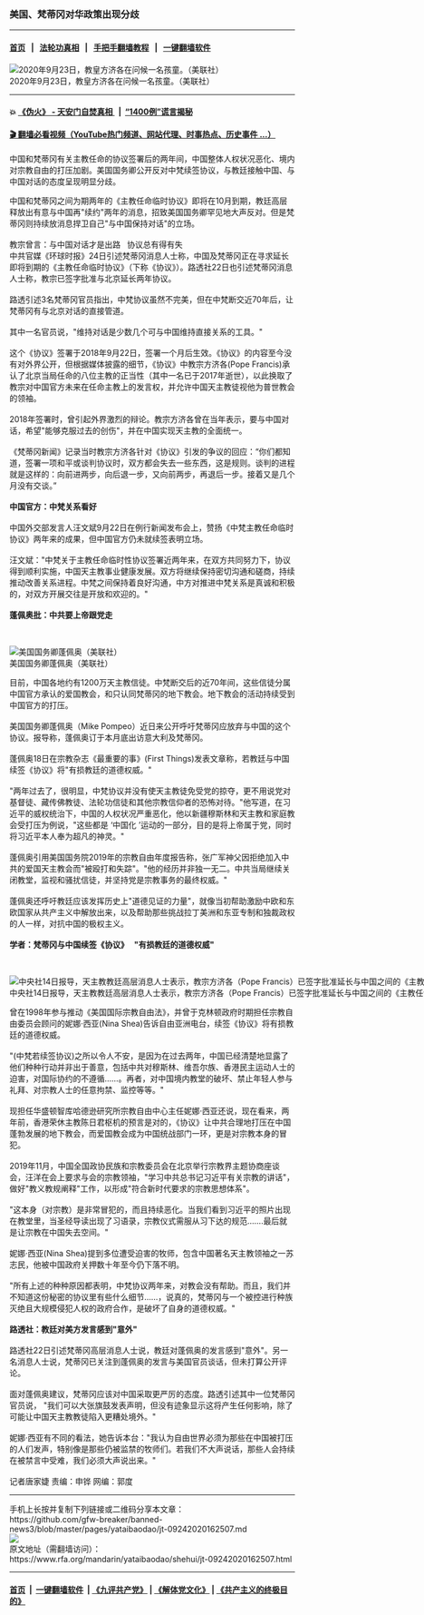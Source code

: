 ### 美国、梵蒂冈对华政策出现分歧
------------------------

#### [首页](https://github.com/gfw-breaker/banned-news3/blob/master/README.md) &nbsp;&nbsp;|&nbsp;&nbsp; [法轮功真相](https://github.com/begood0513/basic/blob/master/README.md)  &nbsp;&nbsp;|&nbsp;&nbsp; [手把手翻墙教程](https://github.com/gfw-breaker/guides/wiki)  &nbsp;&nbsp;|&nbsp;&nbsp; [一键翻墙软件](https://github.com/gfw-breaker/nogfw/blob/master/README.md)  



<div id="headerimg">
 <img alt="2020年9月23日，教皇方济各在问候一名孩童。（美联社）" src="https://www.rfa.org/mandarin/yataibaodao/shehui/jt-09242020162507.html/AP_20267366668540.jpg/@@images/0fdddb8b-1f30-4f6a-9552-627a5879ca02.jpeg" title="2020年9月23日，教皇方济各在问候一名孩童。（美联社）"/>
 <div id="headerimgcontents">
  <div id="headerimgcaption">
   <span>
    2020年9月23日，教皇方济各在问候一名孩童。（美联社）
   </span>
   <!-- zoomattribute -->
  </div>
  <!-- headerimgcaption -->
 </div>
 <!-- headerimagecontents -->
</div>

<hr/>


#### 💥 [《伪火》 - 天安门自焚真相 ](http://158.247.195.190:10000/videos/blog/weihuo.html)&nbsp; |&nbsp; [“1400例”谎言揭秘  ](http://158.247.195.190:10000/videos/blog/jiexi1400.html)

#### [ 🎬  翻墙必看视频（YouTube热门频道、网站代理、时事热点、历史事件 ...）](https://github.com/gfw-breaker/links/blob/master/banned.md)

<div id="storytext">
 <div>
  <div class="slot_header">
  </div>
 </div>
 <p>
  中国和梵蒂冈有关主教任命的协议签署后的两年间，中国整体人权状况恶化、境内对宗教自由的打压加剧。美国国务卿公开反对中梵续签协议，与教廷接触中国、与中国对话的态度呈现明显分歧。
 </p>
 <p>
 </p>
 <p>
  中国和梵蒂冈之间为期两年的《主教任命临时协议》即将在10月到期，教廷高层释放出有意与中国再"续约"两年的消息，招致美国国务卿罕见地大声反对。但是梵蒂冈则持续放消息捍卫自己"与中国保持对话"的立场。
  <br/>
  <br/>
  教宗曾言：与中国对话才是出路   协议总有得有失
  <br/>
  中共官媒《环球时报》24日引述梵蒂冈消息人士称，中国及梵蒂冈正在寻求延长即将到期的《主教任命临时协议》（下称《协议》）。路透社22日也引述梵蒂冈消息人士称，教宗已签字批准与北京延长两年协议。
  <br/>
  <br/>
  路透引述3名梵蒂冈官员指出，中梵协议虽然不完美，但在中梵断交近70年后，让梵蒂冈有与北京对话的直接管道。
  <br/>
  <br/>
  其中一名官员说，"维持对话是少数几个可与中国维持直接关系的工具。"
  <br/>
  <br/>
  这个《协议》签署于2018年9月22日，签署一个月后生效。《协议》的内容至今没有对外界公开，但根据媒体披露的细节，《协议》中教宗方济各(Pope Francis)承认了北京当局任命的八位主教的正当性（其中一名已于2017年逝世），以此换取了教宗对中国官方未来在任命主教上的发言权，并允许中国天主教徒视他为普世教会的领袖。
  <br/>
  <br/>
  2018年签署时，曾引起外界激烈的辩论。教宗方济各曾在当年表示，要与中国对话，希望"能够克服过去的创伤"，并在中国实现天主教的全面统一。
  <br/>
  <br/>
  《梵蒂冈新闻》记录当时教宗方济各针对《协议》引发的争议的回应：“你们都知道，签署一项和平或谈判协议时，双方都会失去一些东西，这是规则。谈判的进程就是这样的：向前进两步，向后退一步，又向前两步，再退后一步。接着又是几个月没有交谈。”
  <br/>
  <br/>
  <b>
   中国官方：中梵关系看好
  </b>
  <br/>
  <br/>
  中国外交部发言人汪文斌9月22日在例行新闻发布会上，赞扬《中梵主教任命临时协议》两年来的成果，但中国官方仍未就续签表明立场。
  <br/>
  <br/>
  汪文斌："中梵关于主教任命临时性协议签署近两年来，在双方共同努力下，协议得到顺利实施，中国天主教事业健康发展。双方将继续保持密切沟通和磋商，持续推动改善关系进程。中梵之间保持着良好沟通，中方对推进中梵关系是真诚和积极的，对双方开展交往是开放和欢迎的。"
  <br/>
  <br/>
  <b>
   蓬佩奥批：中共要上帝跟党走
  </b>
 </p>
 <p>
  <b>
  </b>
  <br/>
  <div class="image-inline captioned" style="width:680px;">
   <div style="width:680px;">
    <img alt="美国国务卿蓬佩奥（美联社）" src="https://www.rfa.org/mandarin/yataibaodao/junshiwaijiao/cc-06292020103543.html/cc0629e.jpg" title="美国国务卿蓬佩奥（美联社）"/>
   </div>
   <div class="image-caption">
    <span style="width:680px;">
     美国国务卿蓬佩奥（美联社）
    </span>
    <span class="copyright">
    </span>
   </div>
  </div>
 </p>
 <p>
  目前，中国各地约有1200万天主教信徒。中梵断交后的近70年间，这些信徒分属中国官方承认的爱国教会，和只认同梵蒂冈的地下教会。地下教会的活动持续受到中国官方的打压。
  <br/>
  <br/>
  美国国务卿蓬佩奥（Mike Pompeo）近日来公开呼吁梵蒂冈应放弃与中国的这个协议。报导称，蓬佩奥订于本月底出访意大利及梵蒂冈。
  <br/>
  <br/>
  蓬佩奥18日在宗教杂志《最重要的事》(First Things)发表文章称，若教廷与中国续签《协议》将"有损教廷的道德权威。"
  <br/>
  <br/>
  "两年过去了，很明显，中梵协议并没有使天主教徒免受党的掠夺，更不用说党对基督徒、藏传佛教徒、法轮功信徒和其他宗教信仰者的恐怖对待。"他写道，在习近平的威权统治下，中国的人权状况严重恶化，他以新疆穆斯林和天主教和家庭教会受打压为例说，"这些都是 ‘中国化 ’运动的一部分，目的是将上帝属于党，同时将习近平本人奉为超凡的神灵。"
  <br/>
  <br/>
  蓬佩奥引用美国国务院2019年的宗教自由年度报告称，张广军神父因拒绝加入中共的爱国天主教会而"被殴打和失踪"。"他的经历并非独一无二。中共当局继续关闭教堂，监视和骚扰信徒，并坚持党是宗教事务的最终权威。"
  <br/>
  <br/>
  蓬佩奥还呼吁教廷应该发挥历史上"道德见证的力量"，就像当初帮助激励中欧和东欧国家从共产主义中解放出来，以及帮助那些挑战拉丁美洲和东亚专制和独裁政权的人一样，对抗中国的极权主义。
  <br/>
  <br/>
  <b>
   学者：梵蒂冈与中国续签《协议》   "有损教廷的道德权威"
  </b>
 </p>
 <p>
  <b>
  </b>
  <br/>
  <div class="image-inline captioned" style="width:1280px;">
   <div style="width:1280px;">
    <img alt="中央社14日报导，天主教教廷高层消息人士表示，教宗方济各（Pope Francis）已签字批准延长与中国之间的《主教任命协议》。（AP）" src="https://www.rfa.org/mandarin/yataibaodao/shehui/hx1-09152020085735.html/1.jpeg" title="中央社14日报导，天主教教廷高层消息人士表示，教宗方济各（Pope Francis）已签字批准延长与中国之间的《主教任命协议》。（AP）"/>
   </div>
   <div class="image-caption">
    <span style="width:1280px;">
     中央社14日报导，天主教教廷高层消息人士表示，教宗方济各（Pope Francis）已签字批准延长与中国之间的《主教任命协议》。（AP）
    </span>
    <span class="copyright">
    </span>
   </div>
  </div>
 </p>
 <p>
  曾在1998年参与推动《美国国际宗教自由法》，并曾于克林顿政府时期担任宗教自由委员会顾问的妮娜·西亚(Nina Shea)告诉自由亚洲电台，续签《协议》将有损教廷的道德权威。
  <br/>
  <br/>
  "(中梵若续签协议)之所以令人不安，是因为在过去两年，中国已经清楚地显露了他们种种行动并非出于善意，包括中共对穆斯林、维吾尔族、香港民主运动人士的迫害，对国际协约的不遵循……。再者，对中国境内教堂的破坏、禁止年轻人参与礼拜、对宗教人士的任意拘禁、监控等等。"
  <br/>
  <br/>
  现担任华盛顿智库哈德逊研究所宗教自由中心主任妮娜·西亚还说，现在看来，两年前，香港荣休主教陈日君枢机的预言是对的，《协议》让中共合理地打压在中国蓬勃发展的地下教会，而爱国教会成为中国统战部门一环，更是对宗教本身的冒犯。
  <br/>
  <br/>
  2019年11月，中国全国政协民族和宗教委员会在北京举行宗教界主题协商座谈会，汪洋在会上要求与会的宗教领袖，"学习中共总书记习近平有关宗教的讲话"，做好"教义教规阐释"工作，以形成"符合新时代要求的宗教思想体系"。
  <br/>
  <br/>
  "这本身（对宗教）是非常冒犯的，而且持续恶化。当我们看到习近平的照片出现在教堂里，当圣经导读出现了习语录，宗教仪式需服从习下达的规范…….最后就是让宗教在中国失去空间。"
  <br/>
  <br/>
  妮娜·西亚(Nina Shea)提到多位遭受迫害的牧师，包含中国著名天主教领袖之一苏志民，他被中国政府关押数十年至今仍下落不明。
  <br/>
  <br/>
  "所有上述的种种原因都表明，中梵协议两年来，对教会没有帮助。而且，我们并不知道这份秘密的协议里有些什么细节……，说真的，梵蒂冈与一个被控进行种族灭绝且大规模侵犯人权的政府合作，是破坏了自身的道德权威。"
  <br/>
  <br/>
  <b>
   路透社：教廷对美方发言感到"意外"
  </b>
  <br/>
  <br/>
  路透社22日引述梵蒂冈高层消息人士说，教廷对蓬佩奥的发言感到"意外"。另一名消息人士说，梵蒂冈已关注到蓬佩奥的发言与美国官员谈话，但未打算公开评论。
  <br/>
  <br/>
  面对蓬佩奥建议，梵蒂冈应该对中国采取更严厉的态度。路透引述其中一位梵蒂冈官员说， "我们可以大张旗鼓发表声明，但没有迹象显示这将产生任何影响，除了可能让中国天主教教徒陷入更糟处境外。"
  <br/>
  <br/>
  妮娜·西亚有不同的看法，她告诉本台："我认为自由世界必须为那些在中国被打压的人们发声，特别像是那些仍被监禁的牧师们。若我们不大声说话，那些人会持续在被禁言中受难，我们必须大声说出来。"
  <br/>
  <br/>
  记者唐家婕 责编：申铧 网编：郭度
 </p>
</div>

<hr/>
手机上长按并复制下列链接或二维码分享本文章：<br/>
https://github.com/gfw-breaker/banned-news3/blob/master/pages/yataibaodao/jt-09242020162507.md <br/>
<a href='https://github.com/gfw-breaker/banned-news3/blob/master/pages/yataibaodao/jt-09242020162507.md'><img src='https://github.com/gfw-breaker/banned-news3/blob/master/pages/yataibaodao/jt-09242020162507.md.png'/></a> <br/>
原文地址（需翻墙访问）：https://www.rfa.org/mandarin/yataibaodao/shehui/jt-09242020162507.html


------------------------
#### [首页](https://github.com/gfw-breaker/banned-news3/blob/master/README.md) &nbsp;|&nbsp; [一键翻墙软件](https://github.com/gfw-breaker/nogfw/blob/master/README.md) &nbsp;| [《九评共产党》](https://github.com/gfw-breaker/9ping.md/blob/master/README.md#九评之一评共产党是什么) | [《解体党文化》](https://github.com/gfw-breaker/jtdwh.md/blob/master/README.md) | [《共产主义的终极目的》](https://github.com/gfw-breaker/gczydzjmd.md/blob/master/README.md)


<img src='http://gfw-breaker.win/banned-news3/pages/yataibaodao/jt-09242020162507.md' width='0px' height='0px'/>